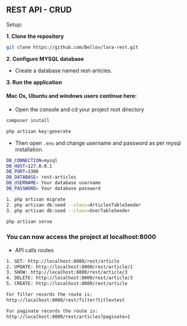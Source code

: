 ## REST API - CRUD

Setup:


**1. Clone the repository**

 ```bash
git clone https://github.com/Bellov/lara-rest.git
```


**2. Configure MYSQL database**

* Create a database named rest-articles.

**3.  Run the application**

#### Mac Os, Ubuntu and windows users continue here:

* Open the console and cd your project root directory

```bash
composer install
```

```bash
php artisan key:generate
```

* Then open `.env` and change username and password  as per mysql  installation.


```bash
DB_CONNECTION=mysql
DB_HOST=127.0.0.1
DB_PORT=3306
DB_DATABASE= rest-articles
DB_USERNAME= Your database username
DB_PASSWORD= Your database password
```

```bash
1. php artisan migrate
2. php artisan db:seed --class=ArticlesTableSeeder
3. php artisan db:seed --class=UserTableSeeder
```

```bash
php artisan serve
```

### You can now access the project at localhost:8000




* API calls routes

 ```bash
1. GET: http://localhost:8000/rest/article
2. UPDATE: http://localhost:8000/rest/article/1
3. SHOW: http://localhost:8000/rest/article/3
4. DELETE: http://localhost:8000/rest/article/3
5. CREATE: http://localhost:8000/rest/article

For filter records the route is: 
http://localhost:8000/rest/filter?title=test

For paginate records the route is: 
http://localhost:8000/rest/articles?paginate=1

```







